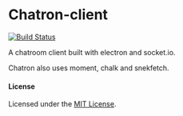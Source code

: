 # Chatron-client

 [![Build Status](https://travis-ci.org/robflop/chatron-client.svg?branch=master)](https://travis-ci.org/robflop/chatron-client)

A chatroom client built with electron and socket.io.

Chatron also uses moment, chalk and snekfetch.

#### License

Licensed under the [MIT License](https://github.com/robflop/chatron-client/blob/master/LICENSE.md).
